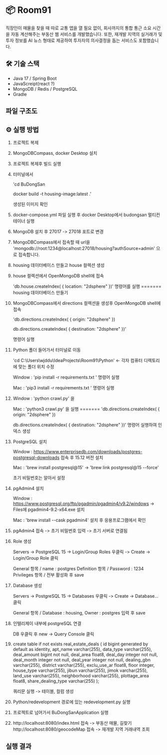 # 📦 Room91

직장인이 매물을 찾을 때 따로 교통 앱을 열 필요 없이, 회사까지의 통합 통근 소요 시간을 자동 계산해주는 부동산 웹 서비스를 개발했습니다.
또한, 재개발 지역의 실거래가 및 투자 정보를 AI 뉴스 형태로 제공하여 투자자의 의사결정을 돕는 서비스도 포함했습니다.

## 🛠 기술 스택
- Java 17 / Spring Boot
- JavaScreipt(react ?)
- MongoDB / Redis / PostgreSQL
- Gradle

## 파일 구조도



## ⚙️ 실행 방법

1. 프로젝트 복제

2. MongoDBCompass, docker Desktop 설치

3. 프로젝트 복제후 빌드 실행

4. 터미널에서 

   'cd BuDongSan 

   docker build -t housing-image:latest .'

   생성된 이미지 확인

5. docker-compose.yml 파일 실행 후 docker Desktop에서 budongsan 멀티컨테이너 실행

6. MongoDB 설치 후 27017 -> 27018 포트로 변경

7. MongoDBCompass에서 접속할 때 url을 'mongodb://root:1234@localhost:27018/housing?authSource=admin' 으로 접속합니다.

8. housing 데이터베이스 만들고 house 컬렉션 생성

9. house 컬렉션에서 OpenMongoDB shell에 접속

    'db.house.createIndex( { location: "2dsphere" })' 명령어를 실행
=======
    housing 데이터베이스 만들기

10. MongoDBCompass에서 directions 컬렉션을 생성후 OpenMongoDB shell에 접속

      'db.directions.createIndex( { origin: "2dsphere" })

      db.directions.createIndex( { destination: "2dsphere" })'

    명령어 실행

11. Python 폴더 들어가서 터미널로 이동

    'cd C:\Users\wjddu\IdeaProjects\Room91\Python' <- 각자 컴퓨터 디렉토리에 맞는 폴더 위치 수정
   
     Window : 'pip install -r requirements.txt ' 명령어 실행

     Mac : 'pip3 install -r requirements.txt ' 명령어 실행

13. Window : 'python crawl.py' 을

    Mac : 'python3 crawl.py' 을 실행
=======
      'db.directions.createIndex( { origin: "2dsphere" })
      
      db.directions.createIndex( { destination: "2dsphere" })' 
      명령어 실행하여 인덱스 생성

14. PostgreSQL 설치

    Window : https://www.enterprisedb.com/downloads/postgres-postgresql-downloads 접속 후 15.12 버전 설치

    Mac : 'brew install postgresql@15' -> 'brew link postgresql@15 --force'

    초기 비밀번호는 알아서 설정

15. pgAdmin4 설치

    Window : https://www.postgresql.org/ftp/pgadmin/pgadmin4/v9.2/windows -> Files에 pgadmin4-9.2-x64.exe 설치

    Mac : 'brew install --cask pgadmin4' 설치 후 응용프로그램에서 확인

16. pgAdmin4 접속 -> 초기 비밀번호 입력 -> 초기 서버로 연결됨

17. Role 생성

    Servers -> PostgreSQL 15 -> Login/Group Roles 우클릭 -> Create -> Login/Group Role 클릭

    General 항목 / name : postgres
    Definition 항목 / Password : 1234
    Privileges 항목 / 전부 활성화 후 save

18. Database 생성
   
    Servers -> PostgreSQL 15 -> Databases 우클릭 -> Create -> Database... 클릭

    General 항목 / Database : housing, Owner : postgres
    입력 후 save

19. 인텔리제이 내부에 postgreSQL 연결

    DB 우클릭 후 new -> Query Console 클릭
    
20. create table if not exists real_estate_deals (
    id bigint generated by default as identity,
    apt_name varchar(255),
    data_type varchar(255),
    deal_amount bigint not null,
    deal_area float8,
    deal_day integer not null,
    deal_month integer not null,
    deal_year integer not null,
    dealing_gbn varchar(255),
    district varchar(255),
    exclu_use_ar float8,
    floor integer,
    house_type varchar(255),
    jibun varchar(255),
    jimok varchar(255),
    land_use varchar(255),
    neighborhood varchar(255),
    plottage_area float8,
    share_dealing_type varchar(255)
    );

    쿼리문 실행 -> 테이블, 컬럼 생성

20. Python/redevelopment 경로에 있는 redevelopment.py 실행

21. 프로젝트로 넘어가서 BuDongSanApplication 실행

22. http://localhost:8080/index.html 접속 -> 부동산 매물, 길찾기
    http://localhost:8080/geocodeMap 접속 -> 재개발 지역 거래내역 조회
   
## 실행 결과
